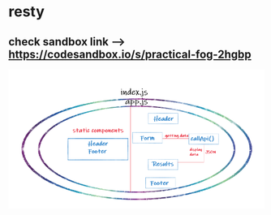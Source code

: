 # resty


## check sandbox link --> https://codesandbox.io/s/practical-fog-2hgbp

![preview](./UML.png)

